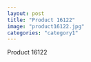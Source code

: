 ```yaml
---
layout: post
title: "Product 16122"
image: "product16122.jpg"
categories: "category1"
---
```

Product 16122

